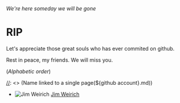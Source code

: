 _We're here someday we will be gone_

RIP
===

[//]: <> (This list is used to miss those who had a github account and shared there great works to public.)
Let's appreciate those great souls who has ever commited on github.

Rest in peace, my friends. We will miss you.

(_Alphabetic order_)

[//]: <> (Name linked to a single page(${github account}.md))
 * ![Jim Weirich](https://0.gravatar.com/avatar/b2e519cf5d98262296c37f3d01cb1cf0?d=https%3A%2F%2Fidenticons.github.com%2F621c090c3a61c6809130675a63897a0f.png&r=x&s=24) [Jim Weirich](jimweirich.md) 

